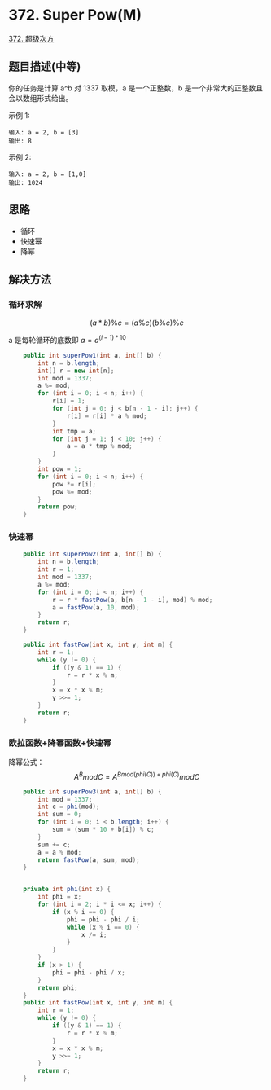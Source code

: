 
# 372. Super Pow(M)


[372. 超级次方](https://leetcode-cn.com/problems/super-pow/)

## 题目描述(中等)

你的任务是计算 a^b 对 1337 取模，a 是一个正整数，b 是一个非常大的正整数且会以数组形式给出。

示例 1:
```
输入: a = 2, b = [3]
输出: 8
```
示例 2:
```
输入: a = 2, b = [1,0]
输出: 1024
```

## 思路

- 循环
- 快速幂
- 降幂

## 解决方法

### 循环求解

$$ (a*b) \% c = (a \% c)(b \% c) \% c $$

a 是每轮循环的底数即 $a = a^{(i-1)*10}$

```java
    public int superPow1(int a, int[] b) {
        int n = b.length;
        int[] r = new int[n];
        int mod = 1337;
        a %= mod;
        for (int i = 0; i < n; i++) {
            r[i] = 1;
            for (int j = 0; j < b[n - 1 - i]; j++) {
                r[i] = r[i] * a % mod;
            }
            int tmp = a;
            for (int j = 1; j < 10; j++) {
                a = a * tmp % mod;
            }
        }
        int pow = 1;
        for (int i = 0; i < n; i++) {
            pow *= r[i];
            pow %= mod;
        }
        return pow;
    }
```

### 快速幂

```java
    public int superPow2(int a, int[] b) {
        int n = b.length;
        int r = 1;
        int mod = 1337;
        a %= mod;
        for (int i = 0; i < n; i++) {
            r = r * fastPow(a, b[n - 1 - i], mod) % mod;
            a = fastPow(a, 10, mod);
        }
        return r;
    }

    public int fastPow(int x, int y, int m) {
        int r = 1;
        while (y != 0) {
            if ((y & 1) == 1) {
                r = r * x % m;
            }
            x = x * x % m;
            y >>= 1;
        }
        return r;
    }
```

### 欧拉函数+降幂函数+快速幂

降幂公式：
$$ A^BmodC=A^{Bmod(phi(C))+phi(C)}modC $$


```java
    public int superPow3(int a, int[] b) {
        int mod = 1337;
        int c = phi(mod);
        int sum = 0;
        for (int i = 0; i < b.length; i++) {
            sum = (sum * 10 + b[i]) % c;
        }
        sum += c;
        a = a % mod;
        return fastPow(a, sum, mod);
    }


    private int phi(int x) {
        int phi = x;
        for (int i = 2; i * i <= x; i++) {
            if (x % i == 0) {
                phi = phi - phi / i;
                while (x % i == 0) {
                    x /= i;
                }
            }
        }
        if (x > 1) {
            phi = phi - phi / x;
        }
        return phi;
    }
    public int fastPow(int x, int y, int m) {
        int r = 1;
        while (y != 0) {
            if ((y & 1) == 1) {
                r = r * x % m;
            }
            x = x * x % m;
            y >>= 1;
        }
        return r;
    }
```
